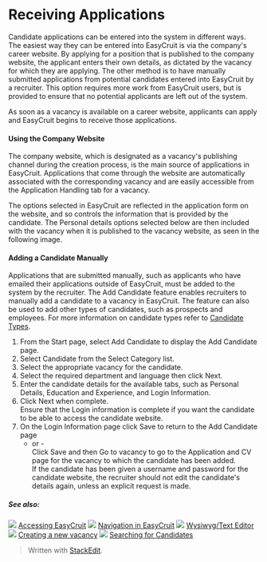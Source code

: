 # Receiving Applications

Candidate applications can be entered into the system in different ways. The easiest way they can be entered into EasyCruit is via the company's career website. By applying for a position that is published to the company website, the applicant enters their own details, as dictated by the vacancy for which they are applying. The other method is to have manually submitted applications from potential candidates entered into EasyCruit by a recruiter. This option requires more work from EasyCruit users, but is provided to ensure that no potential applicants are left out of the system.

As soon as a vacancy is available on a career website, applicants can apply and EasyCruit begins to receive those applications.

#### Using the Company Website

The company website, which is designated as a vacancy's publishing channel during the creation process, is the main source of applications in EasyCruit. Applications that come through the website are automatically associated with the corresponding vacancy and are easily accessible from the  Application Handling  tab for a vacancy.

The options selected in EasyCruit are reflected in the application form on the website, and so controls the information that is provided by the candidate. The  Personal details  options selected below are then included with the vacancy when it is published to the vacancy website, as seen in the following image.

#### Adding a Candidate Manually

Applications that are submitted manually, such as applicants who have emailed their applications outside of EasyCruit, must be added to the system by the recruiter. The Add Candidate feature enables recruiters to manually add a candidate to a vacancy in EasyCruit. The feature can also be used to add other types of candidates, such as prospects and employees. For more information on candidate types refer to  [Candidate Types](candidate_types.htm).

1.  From the  Start  page, select  Add Candidate  to display the  Add Candidate  page.
2.  Select  Candidate  from the  Select Category  list.
3.  Select the appropriate vacancy for the candidate.
4.  Select the required department and language then click  Next.
5.  Enter the candidate details for the available tabs, such as  Personal Details,  Education  and  Experience, and  Login Information.
6.  Click  Next  when complete.  
    Ensure that the  Login information  is complete if you want the candidate to be able to access the candidate website.
7.  On the  Login Information  page click  Save  to return to the  Add Candidate  page  
    - or -  
    Click  Save  and then  Go to vacancy  to go to the  Application and CV  page for the vacancy to which the candidate has been added.  
    If the candidate has been given a username and password for the candidate website, the recruiter should not edit the candidate's details again, unless an explicit request is made.

##### See also:

![](../Resources/Images/icon-document-link.png) [Accessing EasyCruit](accessing_easycruit.htm)
![](../Resources/Images/icon-document-link.png) [Navigation in EasyCruit](navigation_in_easycruit.htm)
![](../Resources/Images/icon-document-link.png) [Wysiwyg/Text Editor](wysiwyg_text_editor.htm)
![](../Resources/Images/icon-document-link.png) [Creating a new vacancy](creating_a_new_vacancy.htm)
![](../Resources/Images/icon-document-link.png) [Searching for Candidates](searching_for_candidates.htm)


> Written with [StackEdit](https://stackedit.io/).
<!--stackedit_data:
eyJoaXN0b3J5IjpbMTAwODE4NzUzMV19
-->